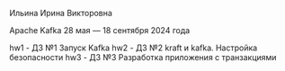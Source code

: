 Ильина Ирина Викторовна

Apache Kafka 28 мая — 18 сентября 2024 года

hw1 - ДЗ №1 Запуск Kafka
hw2 - ДЗ №2 kraft и kafka. Настройка безопасности
hw3 - ДЗ №3 Разработка приложения с транзакциями